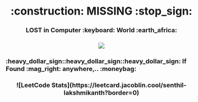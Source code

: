 <h1 align="center"> :construction: MISSING :stop_sign: </h1>
<h3 align="center"> LOST in Computer :keyboard: World :earth_africa: </h3>

<h3 align="center"> <img src="https://github.com/Senthil-Lakshmikanth/Senthil-Lakshmikanth/blob/main/Glitch.gif" /></h3>

<h3 align="left"> :heavy_dollar_sign::heavy_dollar_sign::heavy_dollar_sign: If Found :mag_right: anywhere,.. :moneybag: </h3>


<h3 align="center"> ![LeetCode Stats](https://leetcard.jacoblin.cool/senthil-lakshmikanth?border=0)



